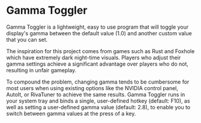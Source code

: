 # Gamma Toggler

Gamma Toggler is a lightweight, easy to use program that will toggle your display's gamma between the default value (1.0) and another custom value that you can set.

The inspiration for this project comes from games such as Rust and Foxhole which have extremely dark night-time visuals. Players who adjust their gamma settings achieve a significant advantage over players who do not, resulting in unfair gameplay. 

To compound the problem, changing gamma tends to be cumbersome for most users when using existing options like the NVIDIA control panel, AutoIt, or RivaTuner to achieve the same results. Gamma Toggler runs in your system tray and binds a single, user-defined hotkey (default: F10), as well as setting a user-defined gamma value (default: 2.8), to enable you to switch between gamma values at the press of a key.
